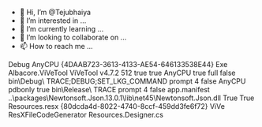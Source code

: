- 👋 Hi, I’m @Tejubhaiya
- 👀 I’m interested in ...
- 🌱 I’m currently learning ...
- 💞️ I’m looking to collaborate on ...
- 📫 How to reach me ...

<!---
Tejubhaiya/Tejubhaiya is a ✨ special ✨ repository because its `README.md` (this file) appears on your GitHub profile.
You can click the Preview link to take a look at your changes.
--->
<?xml version="1.0" encoding="utf-8"?>
<Project ToolsVersion="15.0" xmlns="http://schemas.microsoft.com/developer/msbuild/2003">
  <Import Project="$(MSBuildExtensionsPath)\$(MSBuildToolsVersion)\Microsoft.Common.props" Condition="Exists('$(MSBuildExtensionsPath)\$(MSBuildToolsVersion)\Microsoft.Common.props')" />
  <PropertyGroup>
    <Configuration Condition=" '$(Configuration)' == '' ">Debug</Configuration>
    <Platform Condition=" '$(Platform)' == '' ">AnyCPU</Platform>
    <ProjectGuid>{4DAAB723-3613-4133-AE54-646133538E44}</ProjectGuid>
    <OutputType>Exe</OutputType>
    <RootNamespace>Albacore.ViVeTool</RootNamespace>
    <AssemblyName>ViVeTool</AssemblyName>
    <TargetFrameworkVersion>v4.7.2</TargetFrameworkVersion>
    <FileAlignment>512</FileAlignment>
    <AutoGenerateBindingRedirects>true</AutoGenerateBindingRedirects>
    <Deterministic>true</Deterministic>
  </PropertyGroup>
  <PropertyGroup Condition=" '$(Configuration)|$(Platform)' == 'Debug|AnyCPU' ">
    <PlatformTarget>AnyCPU</PlatformTarget>
    <DebugSymbols>true</DebugSymbols>
    <DebugType>full</DebugType>
    <Optimize>false</Optimize>
    <OutputPath>bin\Debug\</OutputPath>
    <DefineConstants>TRACE;DEBUG;SET_LKG_COMMAND</DefineConstants>
    <ErrorReport>prompt</ErrorReport>
    <WarningLevel>4</WarningLevel>
    <Prefer32Bit>false</Prefer32Bit>
  </PropertyGroup>
  <PropertyGroup Condition=" '$(Configuration)|$(Platform)' == 'Release|AnyCPU' ">
    <PlatformTarget>AnyCPU</PlatformTarget>
    <DebugType>pdbonly</DebugType>
    <Optimize>true</Optimize>
    <OutputPath>bin\Release\</OutputPath>
    <DefineConstants>TRACE</DefineConstants>
    <ErrorReport>prompt</ErrorReport>
    <WarningLevel>4</WarningLevel>
    <Prefer32Bit>false</Prefer32Bit>
  </PropertyGroup>
  <PropertyGroup>
    <ApplicationManifest>app.manifest</ApplicationManifest>
  </PropertyGroup>
  <ItemGroup>
    <Reference Include="Newtonsoft.Json, Version=13.0.0.0, Culture=neutral, PublicKeyToken=30ad4fe6b2a6aeed, processorArchitecture=MSIL">
      <HintPath>..\packages\Newtonsoft.Json.13.0.1\lib\net45\Newtonsoft.Json.dll</HintPath>
    </Reference>
    <Reference Include="System" />
    <Reference Include="System.Core" />
    <Reference Include="System.Xml.Linq" />
    <Reference Include="System.Data.DataSetExtensions" />
    <Reference Include="Microsoft.CSharp" />
    <Reference Include="System.Data" />
    <Reference Include="System.Net.Http" />
    <Reference Include="System.Xml" />
  </ItemGroup>
  <ItemGroup>
    <Compile Include="ArgumentBlock.cs" />
    <Compile Include="ConsoleEx.cs" />
    <Compile Include="FeatureNaming.cs" />
    <Compile Include="UpdateCheck.cs" />
    <Compile Include="NativeMethods.cs" />
    <Compile Include="Program.cs" />
    <Compile Include="Properties\AssemblyInfo.cs" />
    <Compile Include="Properties\Resources.Designer.cs">
      <AutoGen>True</AutoGen>
      <DesignTime>True</DesignTime>
      <DependentUpon>Resources.resx</DependentUpon>
    </Compile>
  </ItemGroup>
  <ItemGroup>
    <None Include="App.config" />
    <None Include="app.manifest" />
    <None Include="packages.config" />
  </ItemGroup>
  <ItemGroup>
    <ProjectReference Include="..\ViVe\ViVe.csproj">
      <Project>{80dcda4d-8022-4740-8ccf-459dd3fe6f72}</Project>
      <Name>ViVe</Name>
    </ProjectReference>
  </ItemGroup>
  <ItemGroup>
    <EmbeddedResource Include="Properties\Resources.resx">
      <Generator>ResXFileCodeGenerator</Generator>
      <LastGenOutput>Resources.Designer.cs</LastGenOutput>
    </EmbeddedResource>
  </ItemGroup>
  <Import Project="$(MSBuildToolsPath)\Microsoft.CSharp.targets" />
</Project>

